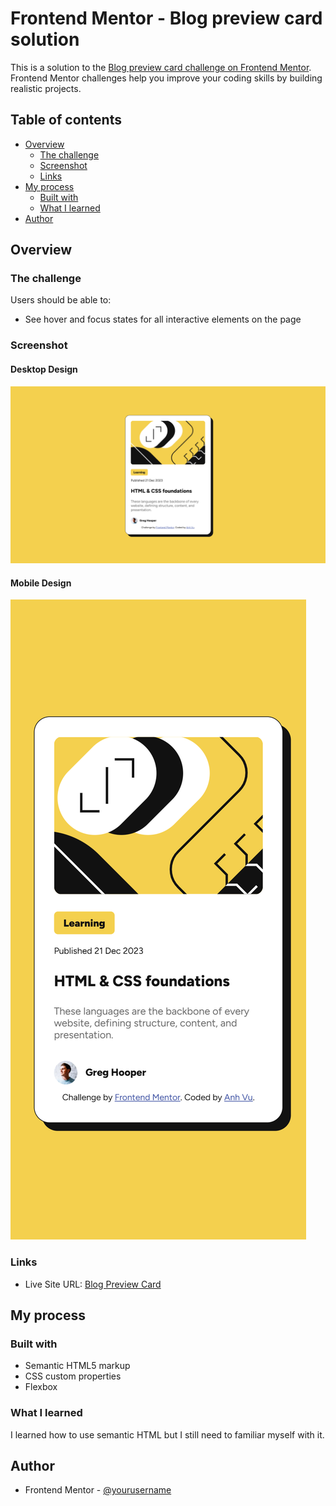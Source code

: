 # Frontend Mentor - Blog preview card solution

This is a solution to the [Blog preview card challenge on Frontend Mentor](https://www.frontendmentor.io/challenges/blog-preview-card-ckPaj01IcS). Frontend Mentor challenges help you improve your coding skills by building realistic projects.

## Table of contents

- [Overview](#overview)
  - [The challenge](#the-challenge)
  - [Screenshot](#screenshot)
  - [Links](#links)
- [My process](#my-process)
  - [Built with](#built-with)
  - [What I learned](#what-i-learned)
- [Author](#author)

## Overview

### The challenge

Users should be able to:

- See hover and focus states for all interactive elements on the page

### Screenshot

#### Desktop Design

![](desktop_screenshot.png)

#### Mobile Design

![](mobile_screenshot.png)

### Links

- Live Site URL: [Blog Preview Card](https://anhvu1012.github.io/blog-preview-card-main/)

## My process

### Built with

- Semantic HTML5 markup
- CSS custom properties
- Flexbox

### What I learned

I learned how to use semantic HTML but I still need to familiar myself with it.

## Author

- Frontend Mentor - [@yourusername](https://www.frontendmentor.io/profile/anhvu1012)
